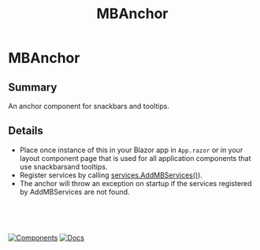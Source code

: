 ﻿---
uid: C.MBAnchor
title: MBAnchor
---
# MBAnchor

## Summary

An anchor component for snackbars  and tooltips.

## Details

-  Place once instance of this in your Blazor app in `App.razor` or in your layout component page that is used for all application components that use snackbarsand tooltips.
- Register services by calling [services.AddMBServices()](xref:Material.Blazor.ServiceCollectionExtensions#methods)).
- The anchor will throw an exception on startup if the services registered by AddMBServices are not found.

&nbsp;

&nbsp;

[![Components](https://img.shields.io/static/v1?label=Components&message=Plus&color=red)](xref:A.PlusComponents)
[![Docs](https://img.shields.io/static/v1?label=API%20Documentation&message=MBAnchor&color=brightgreen)](xref:Material.Blazor.MBAnchor)
